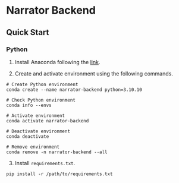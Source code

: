 # Narrator Backend

## Quick Start

### Python

1. Install Anaconda following the [link](https://docs.anaconda.com/anaconda/install/index.html).

2. Create and activate environment using the following commands.
```
# Create Python environment
conda create --name narrator-backend python=3.10.10

# Check Python environment
conda info --envs

# Activate environment
conda activate narrator-backend

# Deactivate environment
conda deactivate

# Remove environment
conda remove -n narrator-backend --all
```

3. Install `requirements.txt`.
```
pip install -r /path/to/requirements.txt
```

